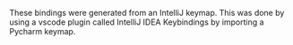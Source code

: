 These bindings were generated from an IntelliJ keymap. This was done by using a vscode plugin called IntelliJ IDEA Keybindings by importing a Pycharm keymap.
